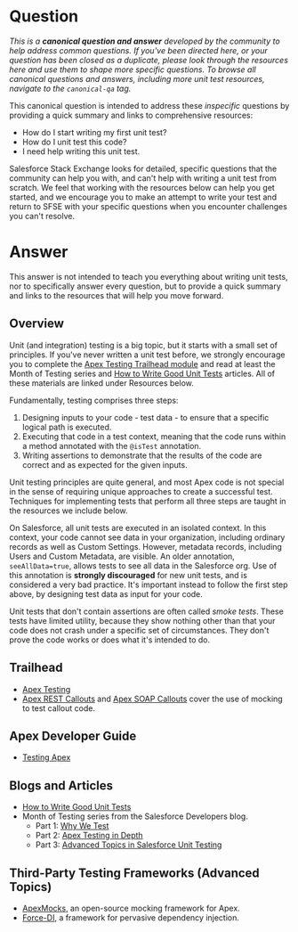# Question

*This is a **canonical question and answer** developed by the community to help address common questions. If you've been directed here, or your question has been closed as a duplicate, please look through the resources here and use them to shape more specific questions. To browse all canonical questions and answers, including more unit test resources, navigate to the `canonical-qa` tag.*

This canonical question is intended to address these *inspecific* questions by providing a quick summary and links to comprehensive resources:

 - How do I start writing my first unit test? 
 - How do I unit test this code? 
 - I need help writing this unit test.
 
Salesforce Stack Exchange looks for detailed, specific questions that the community can help you with, and can't help with writing a unit test from scratch. We feel that working with the resources below can help you get started, and we encourage you to make an attempt to write your test and return to SFSE with your specific questions when you encounter challenges you can't resolve.

# Answer

This answer is not intended to teach you everything about writing unit tests, nor to specifically answer every question, but to provide a quick summary and links to the resources that will help you move forward.

## Overview

Unit (and integration) testing is a big topic, but it starts with a small set of principles. If you've never written a unit test before, we strongly encourage you to complete the [Apex Testing Trailhead module](https://trailhead.salesforce.com/content/learn/modules/apex_testing) and read at least the Month of Testing series and [How to Write Good Unit Tests](https://developer.salesforce.com/page/How_to_Write_Good_Unit_Tests) articles. All of these materials are linked under Resources below.

Fundamentally, testing comprises three steps: 

 1. Designing inputs to your code - test data - to ensure that a specific logical path is executed. 
 1. Executing that code in a test context, meaning that the code runs within a method annotated with the `@isTest` annotation.
 1. Writing assertions to demonstrate that the results of the code are correct and as expected for the given inputs.

Unit testing principles are quite general, and most Apex code is not special in the sense of requiring unique approaches to create a successful test. Techniques for implementing tests that perform all three steps are taught in the resources we include below.

On Salesforce, all unit tests are executed in an isolated context. In this context, your code cannot see data in your organization, including ordinary records as well as Custom Settings. However, metadata records, including Users and Custom Metadata, are visible. An older annotation, `seeAllData=true`, allows tests to see all data in the Salesforce org. Use of this annotation is **strongly discouraged** for new unit tests, and is considered a very bad practice. It's important instead to follow the first step above, by designing test data as input for your code.

Unit tests that don't contain assertions are often called *smoke tests*. These tests have limited utility, because they show nothing other than that your code does not crash under a specific set of circumstances. They don't prove the code works or does what it's intended to do.

## Trailhead

 - [Apex Testing](https://trailhead.salesforce.com/content/learn/modules/apex_testing)
 - [Apex REST Callouts](https://trailhead.salesforce.com/en/content/learn/modules/apex_integration_services/apex_integration_rest_callouts) and [Apex SOAP Callouts](https://trailhead.salesforce.com/content/learn/modules/apex_integration_services/apex_integration_soap_callouts) cover the use of mocking to test callout code.
 
 ## Apex Developer Guide
 
  - [Testing Apex](https://developer.salesforce.com/docs/atlas.en-us.apexcode.meta/apexcode/apex_testing.htm)
 
 ## Blogs and Articles
 
  - [How to Write Good Unit Tests](https://developer.salesforce.com/page/How_to_Write_Good_Unit_Tests)
  - Month of Testing series from the Salesforce Developers blog.
     - Part 1: [Why We Test](https://developer.salesforce.com/blogs/2018/05/why-we-test.html)
     - Part 2: [Apex Testing in Depth](https://developer.salesforce.com/blogs/2018/05/month-of-testing-apex-testing-in-depth-part-2-of-3.html)
     - Part 3: [Advanced Topics in Salesforce Unit Testing](https://developer.salesforce.com/blogs/2018/05/month-of-testing-advanced-topics-in-salesforce-unit-testing-part-3-of-3.html)
     
## Third-Party Testing Frameworks (Advanced Topics)

 - [ApexMocks](https://github.com/financialforcedev/fflib-apex-mocks), an open-source mocking framework for Apex.
 - [Force-DI](https://github.com/afawcett/force-di), a framework for pervasive dependency injection.

